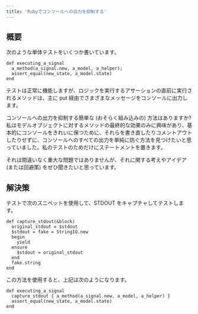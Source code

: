 ```yaml
---
title: 'Rubyでコンソールへの出力を抑制する'
---
```


## 概要
次のような単体テストをいくつか書いています。

```
def executing_a_signal
  a_method(a_signal.new, a_model, a_helper);
  assert_equal(new_state, a_model.state)
end

```
テストは正常に機能しますが、ロジックを実行するアサーションの直前に実行されるメソッドは、主に put 経由でさまざまなメッセージをコンソールに出力します。

コンソールへの出力を抑制する簡単な (おそらく組み込みの) 方法はありますか?私はモデルオブジェクトに対するメソッドの最終的な効果のみに興味があり、基本的にコンソールをきれいに保つために、それらを書き直したりコメントアウトしたりせずに、コンソールへのすべての出力を単純に防ぐ方法を見つけたいと思っていました。私のテストのためだけにステートメントを置きます。

それは間違いなく重大な問題ではありませんが、それに関する考えやアイデア (または回避策) をぜひ聞きたいと思っています。

## 解決策
テストで次のスニペットを使用して、STDOUT をキャプチャしてテストします。

```
def capture_stdout(&block)
  original_stdout = $stdout
  $stdout = fake = StringIO.new
  begin
    yield
  ensure
    $stdout = original_stdout
  end
  fake.string
end

```
この方法を使用すると、上記は次のようになります。

```
def executing_a_signal
  capture_stdout { a_method(a_signal.new, a_model, a_helper) }
  assert_equal(new_state, a_model.state)
end

```
